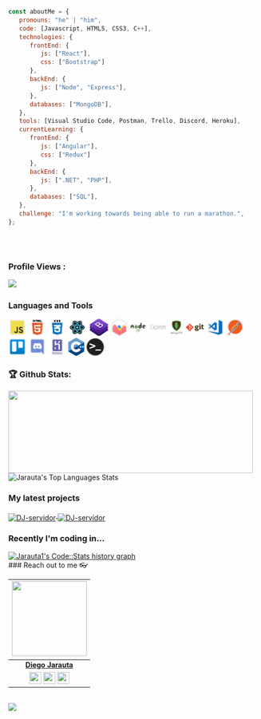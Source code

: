 ```javascript
const aboutMe = {
   pronouns: "he" | "him",
   code: [Javascript, HTML5, CSS3, C++],
   technologies: {
      frontEnd: {
         js: ["React"],
         css: ["Bootstrap"]
      },
      backEnd: {
         js: ["Node", "Express"],
      },
      databases: ["MongoDB"],
   },
   tools: [Visual Studio Code, Postman, Trello, Discord, Heroku],
   currentLearning: {
      frontEnd: {
         js: ["Angular"],
         css: ["Redux"]
      },
      backEnd: {
         js: [".NET", "PHP"],
      },
      databases: ["SQL"],
   },
   challenge: "I'm working towards being able to run a marathon.",
};
```
</br></br>

### Profile Views :<br>
  <img src="https://profile-counter.glitch.me/Jarauta1/count.svg" />
  
  
  
### Languages and Tools

<code><img height="36" src="https://github.com/Jarauta1/Jarauta1/blob/main/assets/js.png?raw=true"></code>
<code><img height="36" src="https://github.com/Jarauta1/Jarauta1/blob/main/assets/html5.png?raw=true"></code>
<code><img height="36" src="https://github.com/Jarauta1/Jarauta1/blob/main/assets/css3.png?raw=true"></code>
<code><img height="36" src="https://github.com/Jarauta1/Jarauta1/blob/main/assets/react-black.png?raw=true"></code>
<code><img height="36" src="https://github.com/Jarauta1/Jarauta1/blob/main/assets/bootstrap.png?raw=true"></code>
<code><img height="36" src="https://github.com/Jarauta1/Jarauta1/blob/main/assets/chartjs.png?raw=true"></code>
<code><img height="36" src="https://github.com/Jarauta1/Jarauta1/blob/main/assets/node.png?raw=true"></code>
<code><img height="36" src="https://github.com/Jarauta1/Jarauta1/blob/main/assets/express.png?raw=true"></code>
<code><img height="36" src="https://github.com/Jarauta1/Jarauta1/blob/main/assets/mongodb.png?raw=true"></code>
<code><img height="36" src="https://raw.githubusercontent.com/github/explore/80688e429a7d4ef2fca1e82350fe8e3517d3494d/topics/git/git.png"></code>
<code><img height="36" src="https://github.com/Jarauta1/Jarauta1/blob/main/assets/visual-studio-code.png?raw=true"></code>
<code><img height="36" src="https://github.com/Jarauta1/Jarauta1/blob/main/assets/postman.png?raw=true"></code>
<code><img height="36" src="https://github.com/Jarauta1/Jarauta1/blob/main/assets/trello.png?raw=true"></code>
<code><img height="36" src="https://github.com/Jarauta1/Jarauta1/blob/main/assets/discord.png?raw=true"></code>
<code><img height="36" src="https://github.com/Jarauta1/Jarauta1/blob/main/assets/heroku.svg_.png.png?raw=true"></code>
<code><img height="36" src="https://github.com/Jarauta1/Jarauta1/blob/main/assets/C++.png?raw=true"></code>
<code><img height="36" src="https://raw.githubusercontent.com/github/explore/80688e429a7d4ef2fca1e82350fe8e3517d3494d/topics/terminal/terminal.png"></code>


### 🏆 Github Stats:
<img align="left" width="490" height="165" src="https://github-readme-stats.vercel.app/api?username=Jarauta1&show_icons=true&hide_border=false&line_height=20&title_color=f69673&icon_color=1b93c9&show_owner=true"/>
<img alt="Jarauta's Top Languages Stats" src="https://github-readme-stats.vercel.app/api/top-langs/?username=Jarauta1&hide=smalltalk&theme=buefy&layout=compact&hide_border=true" width="500"/>

### My latest projects

<a href="https://github.com/Jarauta1/DJ-cliente">
  <img align="middle" src="https://github-readme-stats.vercel.app/api/pin/?username=Jarauta1&repo=DJ-cliente" alt="DJ-servidor" />
</a>
<a href="https://github.com/Jarauta1/DJ-servidor">
  <img align="middle" src="https://github-readme-stats.vercel.app/api/pin/?username=Jarauta1&repo=DJ-servidor" alt="DJ-servidor" />
</a>

### Recently I'm coding in...

<a href="https://codestats.net/users/WEGFan">
  <img src='https://codestats-readme.wegfan.cn/history-graph/Jarauta1?width=850&height=300&timezone=08:00&history_days=21&max_languages=9&language_colors=["3e4053","f15854","5da5da","faa43a","60bd68","f17cb0","b2912f","decf3f","b276b2","808080"]' alt="Jarauta1's Code::Stats history graph" />
</a>
<br>
### Reach out to me 👓

|  <a href="https://hritik5102.github.io/"><img src="https://icon-library.net//images/icon-programmer/icon-programmer-14.jpg" width="150px" height="150px" /></a> |
|:---------------------------------------------------------------------------------------------------------------------------------------: |
|       **[Diego Jarauta](https://hritik5102.github.io/)**                                                                                |
|<a href="https://in.linkedin.com/in/diegojarauta/"><img src="https://github.com/TheDudeThatCode/TheDudeThatCode/blob/master/Assets/Linkedin.svg" width="24px" height="24px"></a>   <a href="mailto:diegojarauta8@gmail.com"><img src="https://github.com/TheDudeThatCode/TheDudeThatCode/blob/master/Assets/Gmail.svg" width="24px" height="24px"></a>  <a href="https://github.com/Jarauta1"><img src="https://cdn.iconscout.com/icon/free/png-256/github-108-438008.png" width="24px" height="24px"></a>|
  
<br>

<img src="https://cdn.shopify.com/s/files/1/0007/5192/7347/products/009048_cap_530x@2x.jpg?v=1585302933"/>
